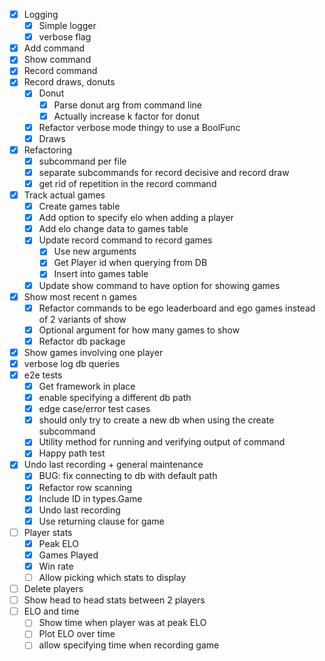 - [x] Logging
    - [x] Simple logger
    - [x] verbose flag
- [x] Add command
- [x] Show command
- [x] Record command
- [x] Record draws, donuts
    - [x] Donut
        - [x] Parse donut arg from command line
        - [x] Actually increase k factor for donut
    - [x] Refactor verbose mode thingy to use a BoolFunc
    - [x] Draws
- [x] Refactoring
    - [x] subcommand per file
    - [x] separate subcommands for record decisive and record draw
    - [x] get rid of repetition in the record command
- [x] Track actual games
    - [x] Create games table
    - [x] Add option to specify elo when adding a player
    - [x] Add elo change data to games table
    - [x] Update record command to record games
        - [x] Use new arguments
        - [x] Get Player id when querying from DB
        - [x] Insert into games table
    - [x] Update show command to have option for showing games
- [x] Show most recent n games
    - [x] Refactor commands to be ego leaderboard and ego games instead of 2 variants of show
    - [x] Optional argument for how many games to show
    - [x] Refactor db package
- [x] Show games involving one player
- [x] verbose log db queries
- [x] e2e tests
    - [x] Get framework in place
    - [x] enable specifying a different db path
    - [x] edge case/error test cases
    - [x] should only try to create a new db when using the create subcommand
    - [x] Utility method for running and verifying output of command
    - [x] Happy path test
- [x] Undo last recording + general maintenance
    - [x] BUG: fix connecting to db with default path
    - [x] Refactor row scanning
    - [x] Include ID in types.Game
    - [x] Undo last recording
    - [x] Use returning clause for game
- [ ] Player stats
    - [x] Peak ELO
    - [x] Games Played
    - [x] Win rate
    - [ ] Allow picking which stats to display
- [ ] Delete players
- [ ] Show head to head stats between 2 players
- [ ] ELO and time
    - [ ] Show time when player was at peak ELO
    - [ ] Plot ELO over time
    - [ ] allow specifying time when recording game